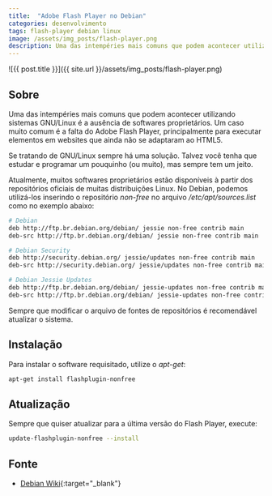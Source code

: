 ```yaml
---
title:  "Adobe Flash Player no Debian"
categories: desenvolvimento
tags: flash-player debian linux
image: /assets/img_posts/flash-player.png
description: Uma das intempéries mais comuns que podem acontecer utilizando sistemas GNU/Linux é a ausência de softwares proprietários. Um caso muito comum é a falta do Adobe Flash Player, principalmente para executar elementos em websites que ainda não se adaptaram ao HTML5.
---
```


![{{ post.title }}]({{ site.url }}/assets/img_posts/flash-player.png)

## Sobre

Uma das intempéries mais comuns que podem acontecer utilizando sistemas GNU/Linux é a ausência de softwares proprietários. Um caso muito comum é a falta do Adobe Flash Player, principalmente para executar elementos em websites que ainda não se adaptaram ao HTML5.

Se tratando de GNU/Linux sempre há uma solução. Talvez você tenha que estudar e programar um pouquinho (ou muito), mas sempre tem um jeito.

Atualmente, muitos softwares proprietários estão disponíveis à partir dos repositórios oficiais de muitas distribuições Linux. No Debian, podemos utilizá-los inserindo o repositório _non-free_ no arquivo _/etc/apt/sources.list_ como no exemplo abaixo:

```sh
# Debian
deb http://ftp.br.debian.org/debian/ jessie non-free contrib main
deb-src http://ftp.br.debian.org/debian/ jessie non-free contrib main

# Debian Security
deb http://security.debian.org/ jessie/updates non-free contrib main
deb-src http://security.debian.org/ jessie/updates non-free contrib main

# Debian Jessie Updates
deb http://ftp.br.debian.org/debian/ jessie-updates non-free contrib main
deb-src http://ftp.br.debian.org/debian/ jessie-updates non-free contrib main
```

Sempre que modificar o arquivo de fontes de repositórios é recomendável atualizar o sistema.

## Instalação

Para instalar o software requisitado, utilize o _apt-get_:

```sh
apt-get install flashplugin-nonfree
```

## Atualização

Sempre que quiser atualizar para a última versão do Flash Player, execute:

```sh
update-flashplugin-nonfree --install
```

## Fonte

- [Debian Wiki](https://wiki.debian.org/FlashPlayer){:target="_blank"}

